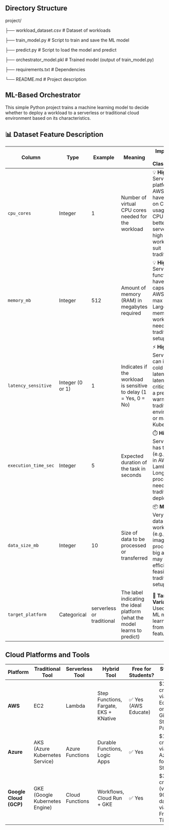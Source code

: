 ## Directory Structure

project/

├── workload_dataset.csv        # Dataset of workloads

├── train_model.py              # Script to train and save the ML model

├── predict.py                  # Script to load the model and predict

├── orchestrator_model.pkl      # Trained model (output of train_model.py)

├── requirements.txt            # Dependencies

└── README.md                   # Project description


## ML-Based Orchestrator

This simple Python project trains a machine learning model to decide whether to deploy a workload to a serverless or traditional cloud environment based on its characteristics.


## 📊 Dataset Feature Description

| Column             | Type                | Example   | Meaning                                                                                         | Importance in Classification                                                                                          |
|--------------------|---------------------|-----------|-------------------------------------------------------------------------------------------------|------------------------------------------------------------------------------------------------------------------------|
| `cpu_cores`        | Integer             | 1         | Number of virtual CPU cores needed for the workload                                             | 💡 **High** — Serverless platforms (like AWS Lambda) have a limit on CPU usage. Low-CPU tasks are better for serverless; high-CPU workloads suit traditional. |
| `memory_mb`        | Integer             | 512       | Amount of memory (RAM) in megabytes required                                                    | 💡 **High** — Serverless functions have memory caps (e.g., AWS Lambda max 10 GB). Large-memory workloads need traditional setups. |
| `latency_sensitive`| Integer (0 or 1)    | 1         | Indicates if the workload is sensitive to delay (1 = Yes, 0 = No)                               | ⚡ **High** — Serverless can introduce cold start latency. If latency is critical, prefer a pre-warmed traditional environment or managed Kubernetes. |
| `execution_time_sec`| Integer            | 5         | Expected duration of the task in seconds                                                        | ⏱️ **High** — Serverless has time limits (e.g., 15 min in AWS Lambda). Long-running processes need traditional deployment. |
| `data_size_mb`     | Integer             | 10        | Size of data to be processed or transferred                                                     | 📦 **Medium** — Very large data workloads (e.g., image/video processing, big analytics) may be more efficient or feasible in a traditional setup. |
| `target_platform`  | Categorical         | serverless or traditional | The label indicating the ideal platform (what the model learns to predict)           | 🎯 **Target Variable** — Used by the ML model to learn patterns from input features.                                 |



## Cloud Platforms and Tools

| Platform           | Traditional Tool           | Serverless Tool           | Hybrid Tool                                | Free for Students? | Student Cost                                             |
|--------------------|----------------------------|----------------------------|--------------------------------------------|--------------------|----------------------------------------------------------|
| **AWS**            | EC2                        | Lambda                     | Step Functions, Fargate, EKS + KNative    | ✅ Yes (AWS Educate) | $100+ credits via AWS Educate or GitHub Student Pack    |
| **Azure**          | AKS (Azure Kubernetes Service) | Azure Functions            | Durable Functions, Logic Apps             | ✅ Yes             | $100+ credits via Azure for Students                    |
| **Google Cloud (GCP)** | GKE (Google Kubernetes Engine) | Cloud Functions            | Workflows, Cloud Run + GKE                | ✅ Yes             | $300 credits (valid for 90 days) via GCP Free Tier      |
